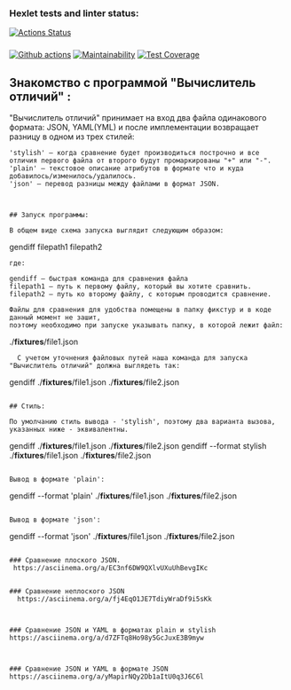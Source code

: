 ### Hexlet tests and linter status:
[![Actions Status](https://github.com/AsyaKnyazeva/frontend-project-lvl2/workflows/hexlet-check/badge.svg)](https://github.com/AsyaKnyazeva/frontend-project-lvl2/actions)
###
[![Github actions](https://github.com/AsyaKnyazeva/frontend-project-lvl2/actions/workflows/actions.yml/badge.svg)](https://github.com/AsyaKnyazeva/frontend-project-lvl2/actions)
[![Maintainability](https://api.codeclimate.com/v1/badges/52d133538dd7679f1bb1/maintainability)](https://codeclimate.com/github/AsyaKnyazeva/frontend-project-lvl2/maintainability)
[![Test Coverage](https://api.codeclimate.com/v1/badges/52d133538dd7679f1bb1/test_coverage)](https://codeclimate.com/github/AsyaKnyazeva/frontend-project-lvl2/test_coverage)

## Знакомство с программой "Вычислитель отличий" :  

"Вычислитель отличий" принимает на вход два файла одинакового формата: JSON, YAML(YML) и после имплементации возвращает разницу 
в одном из трех стилей:
```
'stylish' — когда сравнение будет производиться построчно и все отличия первого файла от второго будут промаркированы "+" или "-".  
'plain' — текстовое описание атрибутов в формате что и куда добавилось/изменилось/удалилось.  
'json' — перевод разницы между файлами в формат JSON.



## Запуск программы:  

В общем виде схема запуска выглядит следующим образом:
```
gendiff filepath1 filepath2
```
где:
    
gendiff — быстрая команда для сравнения файла  
filepath1 — путь к первому файлу, который вы хотите сравнить.  
filepath2 — путь ко второму файлу, с которым проводится сравнение.  

Файлы для сравнения для удобства помещены в папку фикстур и в коде данный момент не зашит,
поэтому необходимо при запуске указывать папку, в которой лежит файл:
```
./__fixtures__/file1.json
``` 
  С учетом уточнения файловых путей наша команда для запуска "Вычислитель отличий" должна выглядеть так:
```
gendiff ./__fixtures__/file1.json ./__fixtures__/file2.json
```
  
## Стиль:

По умолчанию стиль вывода - 'stylish', поэтому два варианта вызова, указанных ниже - эквивалентны.
```
gendiff ./__fixtures__/file1.json ./__fixtures__/file2.json
gendiff --format stylish ./__fixtures__/file1.json ./__fixtures__/file2.json
```

Вывод в формате 'plain':
```
gendiff --format 'plain' ./__fixtures__/file1.json ./__fixtures__/file2.json
```

Вывод в формате 'json':
```
gendiff --format 'json' ./__fixtures__/file1.json ./__fixtures__/file2.json
``` 

### Сравнение плоского JSON.
 https://asciinema.org/a/EC3nf6DW9QXlvUXuUhBevgIKc


### Сравнение неплоского JSON
  https://asciinema.org/a/fj4EqO1JE7TdiyWraDf9i5sKk



### Сравнение JSON и YAML в форматах plain и stylish
https://asciinema.org/a/d7ZFTq8Ho98y5GcJuxE3B9myw



### Сравнение JSON и YAML в форматe JSON
https://asciinema.org/a/yMapirNQy2Db1aItU0q3J6C6l


  
  
  
